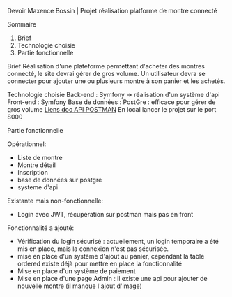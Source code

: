 Devoir Maxence Bossin | Projet réalisation platforme de montre connecté

Sommaire 
1. Brief
2. Technologie choisie
3. Partie fonctionnelle

Brief
Réalisation d'une plateforme permettant d'acheter des montres connecté, le site devrai gérer de gros volume.
Un utilisateur devra se connecter pour ajouter une ou plusieurs montre à son panier et les achetés.

Technologie choisie
Back-end : Symfony -> réalisation d'un système d'api
Front-end : Symfony
Base de données : PostGre : efficace pour gérer de gros volume
[Liens doc API POSTMAN](https://app.getpostman.com/join-team?invite_code=47d37b022a7401057140bd0f66dee168&target_code=1d3797762e961413b81c1067e5728a7c)
En local lancer le projet sur le port 8000


Partie fonctionnelle

Opérationnel:
- Liste de montre 
- Montre détail
- Inscription
- base de données sur postgre
- systeme d'api

Existante mais non-fonctionnelle:
- Login avec JWT, récupération sur postman mais pas en front

Fonctionnalité a ajouté:
- Vérification du login sécurisé : actuellement, un login temporaire a été mis en place, mais la connexion n'est pas sécurisée.
- mise en place d'un système d'ajout au panier, cependant la table ordered existe déjà pour mettre en place la fonctionnalité
- Mise en place d'un système de paiement  
- Mise en place d'une page Admin : il existe une api pour ajouter de nouvelle montre (il manque l'ajout d'image)
